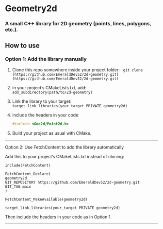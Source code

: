 
# Geometry2d

### A small C++ library for 2D geometry (points, lines, polygons, etc.).

## How to use

### Option 1: Add the library manually

1.  Clone this repo somewhere inside your project folder:
    ``` git clone [https://github.com/EmeraldDev52/2d-geometry.git](https://github.com/EmeraldDev52/2d-geometry.git)```
    
2.  In your project’s CMakeLists.txt, add:  
    ```add_subdirectory(path/to/2d-geometry)```
    
3.  Link the library to your target:  
    ```target_link_libraries(your_target PRIVATE geometry2d)```
    
4.  Include the headers in your code:  
    ```cpp
    #include <Geo2d/Point2d.h>
    ```
    
5. Build your project as usual with CMake.
    

----------

Option 2: Use FetchContent to add the library automatically

Add this to your project’s CMakeLists.txt instead of cloning:

```
include(FetchContent)

FetchContent_Declare(  
geometry2d  
GIT_REPOSITORY https://github.com/EmeraldDev52/2d-geometry.git
GIT_TAG main  
)

FetchContent_MakeAvailable(geometry2d)

target_link_libraries(your_target PRIVATE geometry2d)
```
Then include the headers in your code as in Option 1.

----------
